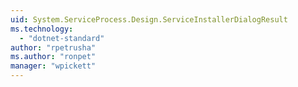 ```yaml
---
uid: System.ServiceProcess.Design.ServiceInstallerDialogResult
ms.technology: 
  - "dotnet-standard"
author: "rpetrusha"
ms.author: "ronpet"
manager: "wpickett"
---
```

